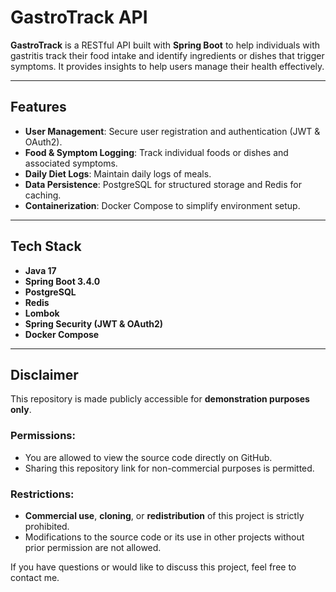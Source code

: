 # GastroTrack API

**GastroTrack** is a RESTful API built with **Spring Boot** to help individuals with gastritis track their food intake and identify ingredients or dishes that trigger symptoms. It provides insights to help users manage their health effectively.

---

## Features
- **User Management**: Secure user registration and authentication (JWT & OAuth2).
- **Food & Symptom Logging**: Track individual foods or dishes and associated symptoms.
- **Daily Diet Logs**: Maintain daily logs of meals.
- **Data Persistence**: PostgreSQL for structured storage and Redis for caching.
- **Containerization**: Docker Compose to simplify environment setup.

---

## Tech Stack
- **Java 17**
- **Spring Boot 3.4.0**
- **PostgreSQL**
- **Redis**
- **Lombok**
- **Spring Security (JWT & OAuth2)**
- **Docker Compose**

---

## Disclaimer

This repository is made publicly accessible for **demonstration purposes only**. 

### Permissions:
- You are allowed to view the source code directly on GitHub.
- Sharing this repository link for non-commercial purposes is permitted.

### Restrictions:
- **Commercial use**, **cloning**, or **redistribution** of this project is strictly prohibited.
- Modifications to the source code or its use in other projects without prior permission are not allowed.

If you have questions or would like to discuss this project, feel free to contact me.
